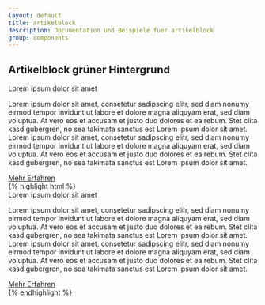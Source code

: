 ```yaml
---
layout: default
title: artikelblock
description: Documentation und Beispiele fuer artikelblock
group: components
---
```


<!-- artikelblock -->
<section>
  <h1>Artikelblock grüner Hintergrund</h1>
  <section class="element-wrapper articelblock-green">
    <div class="container">
      <div class="row">
        <div class="articelblock-wrapper">
          <div class="col-xs-12 text-center">
            <div class="title">Lorem ipsum dolor sit amet</div>
            <p>Lorem ipsum dolor sit amet, consetetur sadipscing elitr, sed diam nonumy eirmod tempor invidunt ut labore et
              dolore magna aliquyam erat, sed diam voluptua. At vero eos et accusam et justo duo dolores et ea rebum. Stet
              clita kasd gubergren, no sea takimata sanctus est Lorem ipsum dolor sit amet. Lorem ipsum dolor sit amet,
              consetetur sadipscing elitr, sed diam nonumy eirmod tempor invidunt ut labore et dolore magna aliquyam erat,
              sed diam voluptua. At vero eos et accusam et justo duo dolores et ea rebum. Stet clita kasd gubergren, no
              sea takimata sanctus est Lorem ipsum dolor sit amet.</p>
            <div class="button-wrapper">
              <a class="btn btn-blue" role="button" href="#">
                Mehr Erfahren</a>
            </div>
          </div>
        </div>
      </div>
    </div>
  </section>
  {% highlight html %}
  <section class="element-wrapper articelblock-green">
    <div class="container">
      <div class="row">
        <div class="articelblock-wrapper">
          <div class="col-xs-12 text-center">
            <div class="title">Lorem ipsum dolor sit amet</div>
            <p>Lorem ipsum dolor sit amet, consetetur sadipscing elitr, sed diam nonumy eirmod tempor invidunt ut labore et
              dolore magna aliquyam erat, sed diam voluptua. At vero eos et accusam et justo duo dolores et ea rebum. Stet
              clita kasd gubergren, no sea takimata sanctus est Lorem ipsum dolor sit amet. Lorem ipsum dolor sit amet,
              consetetur sadipscing elitr, sed diam nonumy eirmod tempor invidunt ut labore et dolore magna aliquyam erat,
              sed diam voluptua. At vero eos et accusam et justo duo dolores et ea rebum. Stet clita kasd gubergren, no
              sea takimata sanctus est Lorem ipsum dolor sit amet.</p>
            <div class="button-wrapper">
              <a class="btn btn-blue" role="button" href="#">
                Mehr Erfahren</a>
            </div>
          </div>
        </div>
      </div>
    </div>
  </section>
  {% endhighlight %}
</section>

